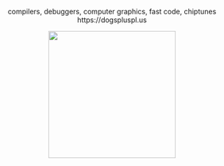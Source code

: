 <p align="center">
  compilers, debuggers, computer graphics, fast code, chiptunes
  <br>
  https://dogspluspl.us
</p>
<p align="center">
  <img width="256" src=https://dogspluspl.us/img/smalldog.gif>
</p>
